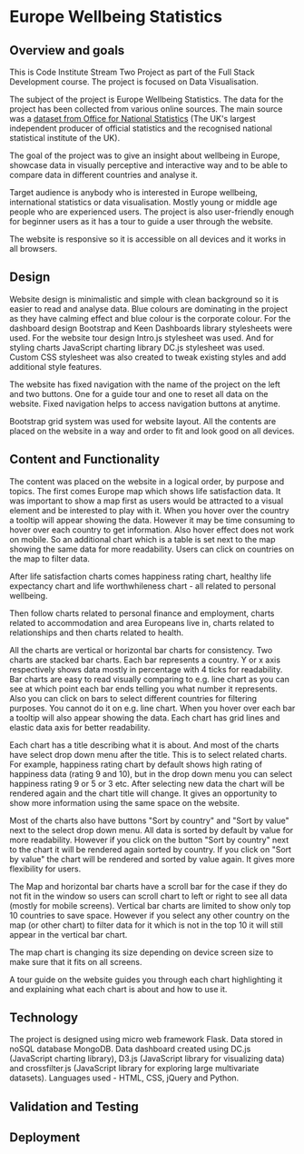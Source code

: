 # Europe Wellbeing Statistics

## Overview and goals

This is Code Institute Stream Two Project as part of the Full Stack Development course. The project is focused on Data Visualisation.

The subject of the project is Europe Wellbeing Statistics. The data for the project has been collected from various online sources. The main source was a [dataset from Office for National Statistics](https://www.ons.gov.uk/peoplepopulationandcommunity/wellbeing/datasets/measuringnationalwellbeinginternationalcomparisons) (The UK's largest independent producer of official statistics and the recognised national statistical institute of the UK).

The goal of the project was to give an insight about wellbeing in Europe, showcase data in visually perceptive and interactive way and to be able to compare data in different countries and analyse it.

Target audience is anybody who is interested in Europe wellbeing, international statistics or data visualisation. Mostly young or middle age people who are experienced users. The project is also user-friendly enough for beginner users as it has a tour to guide a user through the website. 

The website is responsive so it is accessible on all devices and it works in all browsers.

## Design

Website design is minimalistic and simple with clean background so it is easier to read and analyse data. Blue colours are dominating in the project as they have calming effect and blue colour is the corporate colour. For the dashboard design Bootstrap and Keen Dashboards library stylesheets were used. For the website tour design Intro.js stylesheet was used. And for styling charts JavaScript charting library DC.js stylesheet was used. Custom CSS stylesheet was also created to tweak existing styles and add additional style features.

The website has fixed navigation with the name of the project on the left and two buttons. One for a guide tour and one to reset all data on the website. Fixed navigation helps to access navigation buttons at anytime. 

Bootstrap grid system was used for website layout. All the contents are placed on the website in a way and order to fit and look good on all devices.

## Content and Functionality

The content was placed on the website in a logical order, by purpose and topics. The first comes Europe map which shows life satisfaction data. It was important to show a map first as users would be attracted to a visual element and be interested to play with it. When you hover over the country a tooltip will appear showing the data. However it may be time consuming to hover over each country to get information. Also hover effect does not work on mobile. So an additional chart which is a table is set next to the map showing the same data for more readability. Users can click on countries on the map to filter data. 

After life satisfaction charts comes happiness rating chart, healthy life expectancy chart and life worthwhileness chart - all related to personal wellbeing. 

Then follow charts related to personal finance and employment, charts related to accommodation and area Europeans live in, charts related to relationships and then charts related to health.  

All the charts are vertical or horizontal bar charts for consistency. Two charts are stacked bar charts. Each bar represents a country. Y or x axis respectively shows data mostly in percentage with 4 ticks for readability. Bar charts are easy to read visually comparing to e.g. line chart as you can see at which point each bar ends telling you what number it represents. Also you can click on bars to select different countries for filtering purposes. You cannot do it on e.g. line chart. When you hover over each bar a tooltip will also appear showing the data. Each chart has grid lines and elastic data axis for better readability.

Each chart has a title describing what it is about. And most of the charts have select drop down menu after the title. This is to select related charts. For example, happiness rating chart by default shows high rating of happiness data (rating 9 and 10), but in the drop down menu you can select happiness rating 9 or 5 or 3 etc. After selecting new data the chart will be rendered again and the chart title will change. It gives an opportunity to show more information using the same space on the website.

Most of the charts also have buttons "Sort by country" and "Sort by value" next to the select drop down menu. All data is sorted by default by value for more readability. However if you click on the button "Sort by country" next to the chart it will be rendered again sorted by country. If you click on "Sort by value" the chart will be rendered and sorted by value again. It gives more flexibility for users.

The Map and horizontal bar charts have a scroll bar for the case if they do not fit in the window so users can scroll chart to left or right to see all data (mostly for mobile screens). Vertical bar charts are limited to show only top 10 countries to save space. However if you select any other country on the map (or other chart) to filter data for it which is not in the top 10 it will still appear in the vertical bar chart.

The map chart is changing its size depending on device screen size to make sure that it fits on all screens. 

A tour guide on the website guides you through each chart highlighting it and explaining what each chart is about and how to use it. 

## Technology
The project is designed using micro web framework Flask. Data stored in noSQL database MongoDB. Data dashboard created using DC.js (JavaScript charting library), D3.js (JavaScript library for visualizing data) and crossfilter.js (JavaScript library for exploring large multivariate datasets). Languages used - HTML, CSS, jQuery and Python.

## Validation and Testing


## Deployment